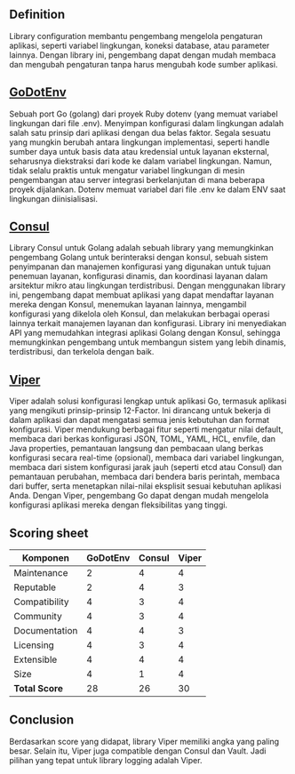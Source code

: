 ## Definition

Library configuration membantu pengembang mengelola pengaturan aplikasi, seperti variabel lingkungan, koneksi database, atau parameter lainnya. Dengan library ini, pengembang dapat dengan mudah membaca dan mengubah pengaturan tanpa harus mengubah kode sumber aplikasi.

## [GoDotEnv](https://github.com/joho/godotenv)

Sebuah port Go (golang) dari proyek Ruby dotenv (yang memuat variabel lingkungan dari file .env). Menyimpan konfigurasi dalam lingkungan adalah salah satu prinsip dari aplikasi dengan dua belas faktor. Segala sesuatu yang mungkin berubah antara lingkungan implementasi, seperti handle sumber daya untuk basis data atau kredensial untuk layanan eksternal, seharusnya diekstraksi dari kode ke dalam variabel lingkungan. Namun, tidak selalu praktis untuk mengatur variabel lingkungan di mesin pengembangan atau server integrasi berkelanjutan di mana beberapa proyek dijalankan. Dotenv memuat variabel dari file .env ke dalam ENV saat lingkungan diinisialisasi.

## [Consul](https://github.com/hashicorp/consul/tree/main)

Library Consul untuk Golang adalah sebuah library yang memungkinkan pengembang Golang untuk berinteraksi dengan 
konsul, sebuah sistem penyimpanan dan manajemen konfigurasi yang digunakan untuk tujuan penemuan layanan, konfigurasi dinamis, dan koordinasi layanan dalam arsitektur mikro atau lingkungan terdistribusi. Dengan menggunakan library ini, pengembang dapat membuat aplikasi yang dapat mendaftar layanan mereka dengan Konsul, menemukan layanan lainnya, mengambil konfigurasi yang dikelola oleh Konsul, dan melakukan berbagai operasi lainnya terkait manajemen layanan dan konfigurasi. Library ini menyediakan API yang memudahkan integrasi aplikasi Golang dengan Konsul, sehingga memungkinkan pengembang untuk membangun sistem yang lebih dinamis, terdistribusi, dan terkelola dengan baik.

## [Viper](https://github.com/spf13/viper)

Viper adalah solusi konfigurasi lengkap untuk aplikasi Go, termasuk aplikasi yang mengikuti prinsip-prinsip 12-Factor. Ini dirancang untuk bekerja di dalam aplikasi dan dapat mengatasi semua jenis kebutuhan dan format konfigurasi. Viper mendukung berbagai fitur seperti mengatur nilai default, membaca dari berkas konfigurasi JSON, TOML, YAML, HCL, envfile, dan Java properties, pemantauan langsung dan pembacaan ulang berkas konfigurasi secara real-time (opsional), membaca dari variabel lingkungan, membaca dari sistem konfigurasi jarak jauh (seperti etcd atau Consul) dan pemantauan perubahan, membaca dari bendera baris perintah, membaca dari buffer, serta menetapkan nilai-nilai eksplisit sesuai kebutuhan aplikasi Anda. Dengan Viper, pengembang Go dapat dengan mudah mengelola konfigurasi aplikasi mereka dengan fleksibilitas yang tinggi.

## Scoring sheet

| Komponen        | GoDotEnv | Consul | Viper |
|-----------------|----------|--------|-------|
| Maintenance     | 2        | 4      | 4     |
| Reputable       | 2        | 4      | 3     |
| Compatibility   | 4        | 3      | 4     |
| Community       | 4        | 3      | 4     |
| Documentation   | 4        | 4      | 3     |
| Licensing       | 4        | 3      | 4     |
| Extensible      | 4        | 4      | 4     |
| Size            | 4        | 1      | 4     |
| **Total Score** | 28       | 26     | 30    |

## Conclusion

Berdasarkan score yang didapat, library Viper memiliki angka yang paling besar. Selain itu, Viper juga compatible dengan Consul dan Vault. Jadi pilihan yang tepat untuk library logging adalah Viper.